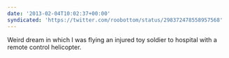 ```yaml
---
date: '2013-02-04T10:02:37+00:00'
syndicated: 'https://twitter.com/roobottom/status/298372478558957568'
---
```

Weird dream in which I was flying an injured toy soldier to hospital with a remote control helicopter.

